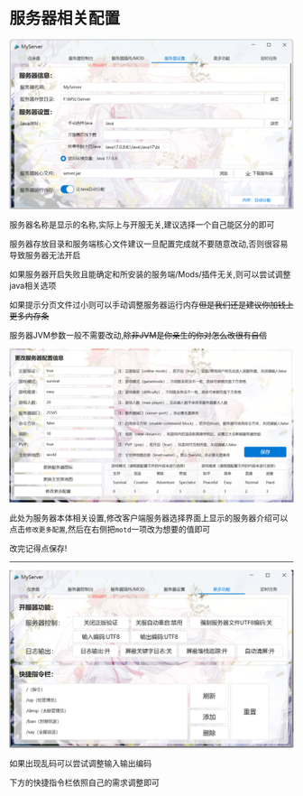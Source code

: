# 服务器相关配置

![img](./assets/config_part1.png)

服务器名称是显示的名称,实际上与开服无关,建议选择一个自己能区分的即可

服务器存放目录和服务端核心文件建议一旦配置完成就不要随意改动,否则很容易导致服务器无法开启

如果服务器开启失败且能确定和所安装的服务端/Mods/插件无关,则可以尝试调整java相关选项

如果提示分页文件过小则可以手动调整服务器运行内存~~但是我们还是建议你加钱上更多内存条~~

服务器JVM参数一般不需要改动,~~除非JVM是你亲生的你对怎么改很有自信~~

![img](./assets/config_part2.png)

此处为服务器本体相关设置,修改客户端服务器选择界面上显示的服务器介绍可以点击```修改更多配置```,然后在右侧把```motd```一项改为想要的值即可

改完记得点保存!

---

![img](./assets/morefeat.png)

如果出现乱码可以尝试调整输入输出编码

下方的快捷指令栏依照自己的需求调整即可